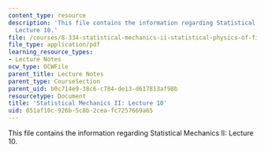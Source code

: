 ```yaml
---
content_type: resource
description: 'This file contains the information regarding Statistical Mechanics II:
  Lecture 10.'
file: /courses/8-334-statistical-mechanics-ii-statistical-physics-of-fields-spring-2014/051af10c926b5c8b2ceafc7257669a65_MIT8_334S14_Lec10.pdf
file_type: application/pdf
learning_resource_types:
- Lecture Notes
ocw_type: OCWFile
parent_title: Lecture Notes
parent_type: CourseSection
parent_uid: b0c714e9-38c6-c784-de13-d617813af98b
resourcetype: Document
title: 'Statistical Mechanics II: Lecture 10'
uid: 051af10c-926b-5c8b-2cea-fc7257669a65
---
```

This file contains the information regarding Statistical Mechanics II: Lecture 10.

